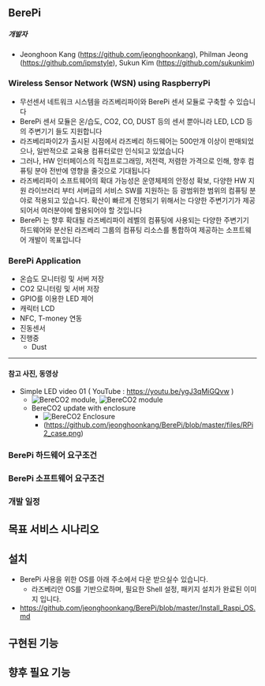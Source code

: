 ## BerePi

##### 개발자
  - Jeonghoon Kang (https://github.com/jeonghoonkang), Philman Jeong (https://github.com/ipmstyle), Sukun Kim (https://github.com/sukunkim)

### Wireless Sensor Network (WSN) using RaspberryPi
   - 무선센서 네트워크 시스템을 라즈베리파이와 BerePi 센서 모듈로 구축할 수 있습니다
   - BerePi 센서 모듈은 온/습도, CO2, CO, DUST 등의 센서 뿐아니라 LED, LCD 등의 주변기기 들도 지원합니다
   - 라즈베리파이2가 출시된 시점에서 라즈베리 하드웨어는 500만개 이상이 판매되었으나, 일반적으로 교육용 컴퓨터로만 인식되고 있었습니다
   - 그러나, HW 인터페이스의 직접프로그래밍, 저전력, 저렴한 가격으로 인해, 향후 컴퓨팅 분야 전반에 영향을 줄것으로 기대됩니다
   - 라즈베리파이 소프트웨어의 확대 가능성은 운영체제의 안정성 확보, 다양한 HW 지원 라이브러리 부터 서버급의 서비스 SW를 지원하는 등 광범위한 범위의 컴퓨팅 분야로 적용되고 있습니다. 확산이 빠르게 진행되기 위해서는 다양한 주변기기가 제공되어서 여러분야에 할용되어야 할 것입니다
  - BerePi 는 향후 확대될 라즈베리파이 레벨의 컴퓨팅에 사용되는 다양한 주변기기 하드웨어와 분산된 라즈베리 그룹의 컴퓨팅 리소스를 통합하여 제공하는 소프트웨어 개발이 목표입니다

### BerePi Application
  - 온습도 모니터링 및 서버 저장
  - CO2 모니터링 및 서버 저장
  - GPIO를 이용한 LED 제어
  - 캐릭터 LCD
  - NFC, T-money 연동
  - 진동센서
  - 진행중
    - Dust
    
-----

#### 참고 사진, 동영상
- Simple LED video 01 ( YouTube : https://youtu.be/ygJ3qMiGQvw )
  - ![BereCO2 module](https://raw.githubusercontent.com/kowonsik/RPiLogger/master/th-co2-back.png), ![BereCO2 module](https://raw.githubusercontent.com/kowonsik/RPiLogger/master/th-co2.png)
  - BereCO2 update with enclosure
    - ![BereCO2 Enclosure](https://github.com/jeonghoonkang/BerePi/blob/master/files/RPi2_co2.png)
    - (https://github.com/jeonghoonkang/BerePi/blob/master/files/RPi2_case.png)

### BerePi 하드웨어 요구조건

### BerePi 소프트웨어 요구조건

### 개발 일정






## 목표 서비스 시나리오

## 설치
  - BerePi 사용을 위한 OS를 아래 주소에서 다운 받으실수 있습니다.
    - 라즈베리안 OS를 기반으로하며, 필요한 Shell 설정, 패키지 설치가 완료된 이미지 입니다.
  - https://github.com/jeonghoonkang/BerePi/blob/master/Install_Raspi_OS.md

## 구현된 기능

## 향후 필요 기능
